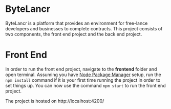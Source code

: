 # ByteLancr
ByteLancr is a platform that provides an environment for free-lance developers and businesses to complete contracts. This project consists of two components, the front end project and the back end project.

# Front End
In order to run the front end project, navigate to the **frontend** folder and open terminal. Assuming you have [Node Package Manager](https://www.npmjs.com/) setup, run the ```npm install``` command if it is your first time running the project in order to set things up. You can now use the command ```npm start``` to run the front end project. 

The project is hosted on http://localhost:4200/
